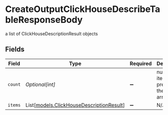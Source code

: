 # CreateOutputClickHouseDescribeTableResponseBody

a list of ClickHouseDescriptionResult objects


## Fields

| Field                                                                                | Type                                                                                 | Required                                                                             | Description                                                                          |
| ------------------------------------------------------------------------------------ | ------------------------------------------------------------------------------------ | ------------------------------------------------------------------------------------ | ------------------------------------------------------------------------------------ |
| `count`                                                                              | *Optional[int]*                                                                      | :heavy_minus_sign:                                                                   | number of items present in the items array                                           |
| `items`                                                                              | List[[models.ClickHouseDescriptionResult](../models/clickhousedescriptionresult.md)] | :heavy_minus_sign:                                                                   | N/A                                                                                  |